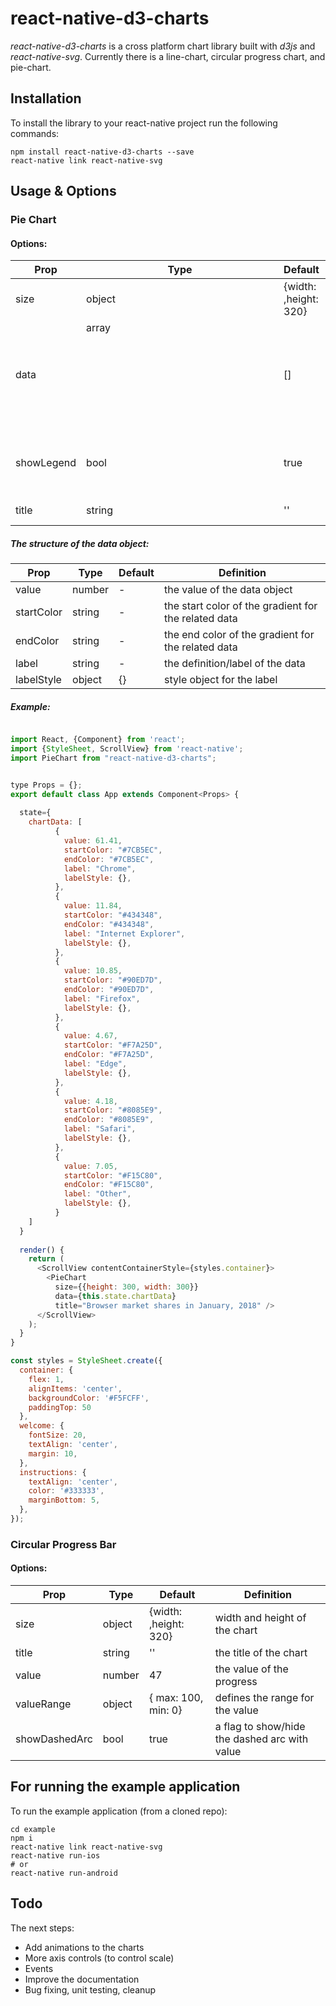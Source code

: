 react-native-d3-charts
=======================

*react-native-d3-charts* is a cross platform chart library built with *d3js* and *react-native-svg*. Currently 
there is a line-chart, circular progress chart, and pie-chart. 
 
## Installation

To install the library to your react-native project run the following commands:

```
npm install react-native-d3-charts --save
react-native link react-native-svg
```

## Usage & Options

### Pie Chart

#### Options: 

| Prop | Type | Default | Definition |
|-----|--------|----|-------|
| size | object | {width: <Device Width>,height: 320} | width and height of the chart |
| data |array<object>| [<Browser usage statistics>]| the data object explained below  |
| showLegend |bool| true | a flag to show/hide the legend of the chart  |
| title |string| '' | the title of the chart  |

##### The structure of the data object:

| Prop | Type | Default | Definition |
|-----|--------|----|-------|
| value | number | - | the value of the data object |
| startColor | string| - | the start color of the gradient for the related data   |
| endColor | string | - | the end color of the gradient for the related data |
| label | string | - | the definition/label of the data  |
| labelStyle | object | {} | style object for the label  |

##### Example:

````javascript

import React, {Component} from 'react';
import {StyleSheet, ScrollView} from 'react-native';
import PieChart from "react-native-d3-charts";


type Props = {};
export default class App extends Component<Props> {
  
  state={
    chartData: [
          {
            value: 61.41,
            startColor: "#7CB5EC",
            endColor: "#7CB5EC",
            label: "Chrome",
            labelStyle: {},
          },
          {
            value: 11.84,
            startColor: "#434348",
            endColor: "#434348",
            label: "Internet Explorer",
            labelStyle: {},
          },
          {
            value: 10.85,
            startColor: "#90ED7D",
            endColor: "#90ED7D",
            label: "Firefox",
            labelStyle: {},
          },
          {
            value: 4.67,
            startColor: "#F7A25D",
            endColor: "#F7A25D",
            label: "Edge",
            labelStyle: {},
          },
          {
            value: 4.18,
            startColor: "#8085E9",
            endColor: "#8085E9",
            label: "Safari",
            labelStyle: {},
          },
          {
            value: 7.05,
            startColor: "#F15C80",
            endColor: "#F15C80",
            label: "Other",
            labelStyle: {},
          }
    ]
  }
  
  render() {
    return (
      <ScrollView contentContainerStyle={styles.container}>
        <PieChart 
          size={{height: 300, width: 300}} 
          data={this.state.chartData} 
          title="Browser market shares in January, 2018" />
      </ScrollView>
    );
  }
}

const styles = StyleSheet.create({
  container: {
    flex: 1,
    alignItems: 'center',
    backgroundColor: '#F5FCFF',
    paddingTop: 50
  },
  welcome: {
    fontSize: 20,
    textAlign: 'center',
    margin: 10,
  },
  instructions: {
    textAlign: 'center',
    color: '#333333',
    marginBottom: 5,
  },
});

````

### Circular Progress Bar

#### Options: 
| Prop | Type | Default | Definition |
|-----|--------|----|-------|
| size | object | {width: <Device Width>,height: 320} | width and height of the chart |
| title |string| '' | the title of the chart  |
| value |number | 47 | the value of the progress  |
| valueRange |object| { max: 100, min: 0} | defines the range for the value  |
| showDashedArc |bool| true | a flag to show/hide the dashed arc with value  |



## For running the example application

To run the example application (from a cloned repo):

```
cd example
npm i
react-native link react-native-svg
react-native run-ios
# or
react-native run-android
```

## Todo

The next steps:
+ Add animations to the charts
+ More axis controls (to control scale)
+ Events
+ Improve the documentation
+ Bug fixing, unit testing, cleanup



